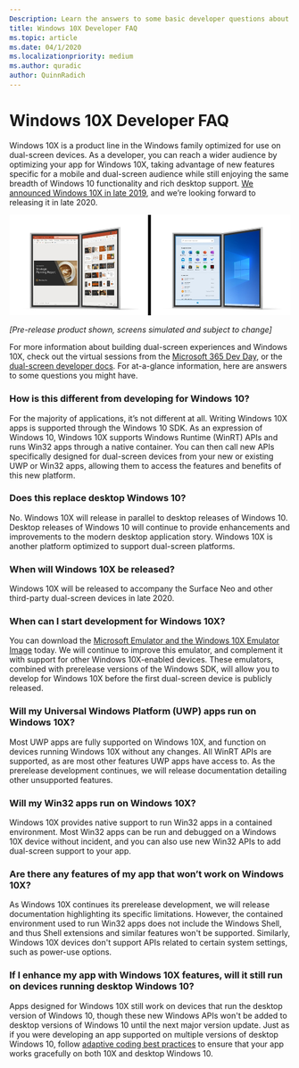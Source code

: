 ```yaml
---
Description: Learn the answers to some basic developer questions about Windows 10X.
title: Windows 10X Developer FAQ
ms.topic: article
ms.date: 04/1/2020
ms.localizationpriority: medium
ms.author: quradic
author: QuinnRadich
---
```


# Windows 10X Developer FAQ

Windows 10X is a product line in the Windows family optimized for use on dual-screen devices. As a developer, you can reach a wider audience by optimizing your app for Windows 10X, taking advantage of new features specific for a mobile and dual-screen audience while still enjoying the same breadth of Windows 10 functionality and rich desktop support. [We announced Windows 10X in late 2019](https://blogs.windows.com/windowsexperience/2019/10/02/introducing-windows-10x-enabling-dual-screen-pcs-in-2020/#6qxkItE2XMPu24uw.97), and we’re looking forward to releasing it in late 2020.

![Devices running Windows 10x](images/windows-10x-devices.png)
 
*[Pre-release product shown, screens simulated and subject to change]*

For more information about building dual-screen experiences and Windows 10X, check out the virtual sessions from the [Microsoft 365 Dev Day](https://developer.microsoft.com/microsoft-365/virtual-events), or the [dual-screen developer docs](https://docs.microsoft.com/dual-screen/). For at-a-glance information, here are answers to some questions you might have.

### How is this different from developing for Windows 10?

For the majority of applications, it’s not different at all. Writing Windows 10X apps is supported through the Windows 10 SDK. As an expression of Windows 10, Windows 10X supports Windows Runtime (WinRT) APIs and runs Win32 apps through a native container. You can then call new APIs specifically designed for dual-screen devices from your new or existing UWP or Win32 apps, allowing them to access the features and benefits of this new platform.

### Does this replace desktop Windows 10?

No. Windows 10X will release in parallel to desktop releases of Windows 10. Desktop releases of Windows 10 will continue to provide enhancements and improvements to the modern desktop application story. Windows 10X is another platform optimized to support dual-screen platforms.

### When will Windows 10X be released?

Windows 10X will be released to accompany the Surface Neo and other third-party dual-screen devices in late 2020.

### When can I start development for Windows 10X?

You can download the [Microsoft Emulator and the Windows 10X Emulator Image](https://docs.microsoft.com/dual-screen/windows/get-dev-tools) today. We will continue to improve this emulator, and complement it with support for other Windows 10X-enabled devices. These emulators, combined with prerelease versions of the Windows SDK, will allow you to develop for Windows 10X before the first dual-screen device is publicly released.

### Will my Universal Windows Platform (UWP) apps run on Windows 10X?

Most UWP apps are fully supported on Windows 10X, and function on devices running Windows 10X without any changes. All WinRT APIs are supported, as are most other features UWP apps have access to. As the prerelease development continues, we will release documentation detailing other unsupported features.

### Will my Win32 apps run on Windows 10X?

Windows 10X provides native support to run Win32 apps in a contained environment. Most Win32 apps can be run and debugged on a Windows 10X device without incident, and you can also use new Win32 APIs to add dual-screen support to your app.

### Are there any features of my app that won’t work on Windows 10X?

As Windows 10X continues its prerelease development, we will release documentation highlighting its specific limitations. However, the contained environment used to run Win32 apps does not include the Windows Shell, and thus Shell extensions and similar features won't be supported. Similarly, Windows 10X devices don't support APIs related to certain system settings, such as power-use options.

### If I enhance my app with Windows 10X features, will it still run on devices running desktop Windows 10?

Apps designed for Windows 10X still work on devices that run the desktop version of Windows 10, though these new Windows APIs won't be added to desktop versions of Windows 10 until the next major version update. Just as if you were developing an app supported on multiple versions of desktop Windows 10, follow [adaptive coding best practices](https://docs.microsoft.com/windows/uwp/debug-test-perf/version-adaptive-code) to ensure that your app works gracefully on both 10X and desktop Windows 10. 
